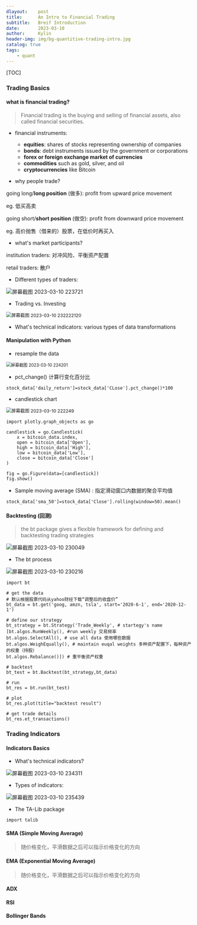 ```yaml
---
dlayout:    post
title:      An Intro to Financial Trading
subtitle:   Breif Introduction 
date:       2023-03-10
author:     Kylin
header-img: img/bg-quantitive-trading-intro.jpg
catalog: true
tags:
    - quant
---
```




[TOC]



### Trading Basics



#### what is financial trading?

> Financial trading is the buying and selling of financial assets, also called financial securities. 

- financial instruments:
  - **equities**: shares of stocks representing ownership of companies	
  - **bonds**: debt instruments issued by the government or corporations
  - **forex or foreign exchange market of currencies**
  - **commodities** such as gold, silver, and oil
  - **cryptocurrencies** like Bitcoin



- why people trade?

going long/**long position** (做多): profit from upward price movement

eg. 低买高卖

going short/**short position** (做空):  profit from downward price movement 

eg. 高价抛售（借来的）股票，在低价时再买入



- what's market participants?

institution traders: 对冲风险、平衡资产配置

retail traders: 散户

- Different types of traders:

<img src="https://kylinhub.oss-cn-shanghai.aliyuncs.com/%E5%B1%8F%E5%B9%95%E6%88%AA%E5%9B%BE%202023-03-10%20223721.png" alt="屏幕截图 2023-03-10 223721" style="zoom:100%;" />



- Trading vs. Investing

<img src="https://kylinhub.oss-cn-shanghai.aliyuncs.com/%E5%B1%8F%E5%B9%95%E6%88%AA%E5%9B%BE%202023-03-10%20232222120.png" alt="屏幕截图 2023-03-10 232222120" style="zoom:87%;" />



- What's technical indicators: various types of data transformations



#### Manipulation with Python

- resample the data

<img src="https://kylinhub.oss-cn-shanghai.aliyuncs.com/%E5%B1%8F%E5%B9%95%E6%88%AA%E5%9B%BE%202023-03-10%20224201.png" alt="屏幕截图 2023-03-10 224201" style="zoom:80%;" />



- pct_change() 计算行变化百分比

```
stock_data['daily_return']=stock_data['CLose'].pct_change()*100
```



- candlestick chart

<img src="https://kylinhub.oss-cn-shanghai.aliyuncs.com/%E5%B1%8F%E5%B9%95%E6%88%AA%E5%9B%BE%202023-03-10%20222249.png" alt="屏幕截图 2023-03-10 222249" style="zoom:87%;" />

```
import plotly.graph_objects as go

candlestick = go.Candlestick(
	x = bitcoin_data.index,
	open = bitcoin_data['Open'],
	high = bitcoin_data['High'],
	low = bitcoin_data['Low'],
	close = bitcoin_data['Close']
)

fig = go.Figure(data=[candlestick])
fig.show()
```



- Sample moving average (SMA) : 指定滑动窗口内数据的聚合平均值

```
stock_data['sma_50']=stock_data['Close'].rolling(window=50).mean()
```



#### Backtesting (回测)

>  the bt package gives a flexible framework for defining and backtesting trading strategies

<img src="https://kylinhub.oss-cn-shanghai.aliyuncs.com/%E5%B1%8F%E5%B9%95%E6%88%AA%E5%9B%BE%202023-03-10%20230049.png" alt="屏幕截图 2023-03-10 230049" style="zoom:100%;" />



- The bt process

![屏幕截图 2023-03-10 230216](https://kylinhub.oss-cn-shanghai.aliyuncs.com/%E5%B1%8F%E5%B9%95%E6%88%AA%E5%9B%BE%202023-03-10%20230216.png)



```
import bt

# get the data
# 默认根据股票代码从yahoo财经下载“调整后的收盘价”
bt_data = bt.get('goog, amzn, tsla', start='2020-6-1', end='2020-12-1')

# define our strategy
bt_strategy = bt.Strategy('Trade_Weekly', # startegy's name
[bt.algos.RunWeekly(), #run weekly 交易频率
bt.algos.SelectAll(), # use all data 使用哪些数据
bt.algos.WeighEqually(), # maintain euqal weights 多种资产配置下，每种资产的权重（持股）
bt.algos.Rebalance()]) # 重平衡资产权重

# backtest
bt_test = bt.Backtest(bt_strategy,bt_data)

# run
bt_res = bt.run(bt_test)

# plot
bt_res.plot(title="backtest result")

# get trade details
bt_res.et_transactions()
```



### Trading Indicators

#### Indicators Basics

- What's technical indicators?

![屏幕截图 2023-03-10 234311](https://kylinhub.oss-cn-shanghai.aliyuncs.com/%E5%B1%8F%E5%B9%95%E6%88%AA%E5%9B%BE%202023-03-10%20234311.png)

- Types of indicators:

![屏幕截图 2023-03-10 235439](https://kylinhub.oss-cn-shanghai.aliyuncs.com/%E5%B1%8F%E5%B9%95%E6%88%AA%E5%9B%BE%202023-03-10%20235439.png)

- The TA-Lib package

```
import talib
```



#### SMA (Simple Moving Average)

> 随价格变化，平滑数据之后可以指示价格变化的方向



#### EMA (Exponential Moving Average)

> 随价格变化，平滑数据之后可以指示价格变化的方向



#### ADX



#### RSI



#### Bollinger Bands







